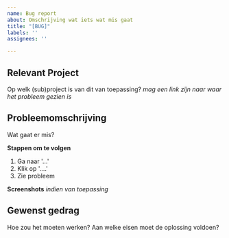 ```yaml
---
name: Bug report
about: Omschrijving wat iets wat mis gaat
title: "[BUG]"
labels: ''
assignees: ''

---
```


## Relevant Project
Op welk (sub)project is van dit van toepassing? _mag een link zijn naar waar het probleem gezien is_

## Probleemomschrijving
Wat gaat er mis? 

**Stappen om te volgen**
1. Ga naar '...'
2. Klik op '....'
3. Zie probleem

**Screenshots**
_indien van toepassing_

## Gewenst gedrag
Hoe zou het moeten werken? Aan welke eisen moet de oplossing voldoen?
